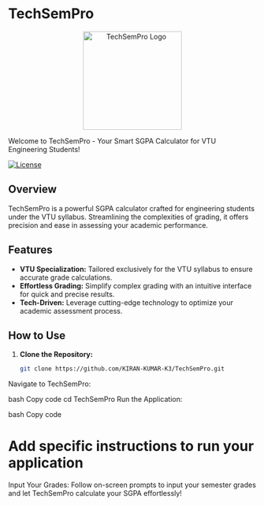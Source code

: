 # TechSemPro

<p align="center">
  <img src="your-logo.png" alt="TechSemPro Logo" width="200">
</p>

Welcome to TechSemPro - Your Smart SGPA Calculator for VTU Engineering Students!

[![License](https://img.shields.io/badge/License-MIT-blue.svg)](LICENSE.md)

## Overview

TechSemPro is a powerful SGPA calculator crafted for engineering students under the VTU syllabus. Streamlining the complexities of grading, it offers precision and ease in assessing your academic performance.

## Features

- **VTU Specialization:** Tailored exclusively for the VTU syllabus to ensure accurate grade calculations.
- **Effortless Grading:** Simplify complex grading with an intuitive interface for quick and precise results.
- **Tech-Driven:** Leverage cutting-edge technology to optimize your academic assessment process.

## How to Use

1. **Clone the Repository:**
   ```bash
   git clone https://github.com/KIRAN-KUMAR-K3/TechSemPro.git
Navigate to TechSemPro:

bash
Copy code
cd TechSemPro
Run the Application:

bash
Copy code
# Add specific instructions to run your application
Input Your Grades:
Follow on-screen prompts to input your semester grades and let TechSemPro calculate your SGPA effortlessly!

